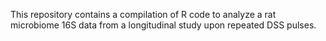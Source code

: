 This repository contains a compilation of R code to analyze a rat microbiome 16S data from a longitudinal study upon repeated DSS pulses.


